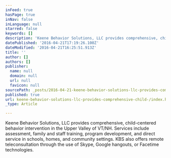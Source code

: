 ```yaml
---
inFeed: true
hasPage: true
inNav: false
inLanguage: null
starred: false
keywords: []
description: 'Keene Behavior Solutions, LLC provides comprehensive, child-centered behavior intervention in the Upper Valley of VT/NH. Services include assessment, family and staff training, program development, and direct service in schools, homes, and community settings. KBS also offers remote teleconsultation through the use of Skype, Google hangouts, or Facetime technologies. '
datePublished: '2016-04-21T17:19:26.100Z'
dateModified: '2016-04-21T16:25:51.913Z'
title: ''
author: []
authors: []
publisher:
  name: null
  domain: null
  url: null
  favicon: null
sourcePath: _posts/2016-04-21-keene-behavior-solutions-llc-provides-comprehensive-child-.md
published: true
url: keene-behavior-solutions-llc-provides-comprehensive-child-/index.html
_type: Article

---
```

Keene Behavior Solutions, LLC provides comprehensive, child-centered behavior intervention in the Upper Valley of VT/NH. Services include assessment, family and staff training, program development, and direct service in schools, homes, and community settings. KBS also offers remote teleconsultation through the use of Skype, Google hangouts, or Facetime technologies.